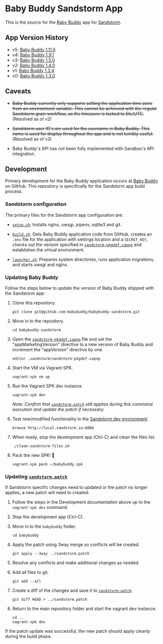 # Baby Buddy Sandstorm App

This is the source for the [Baby Buddy](https://github.com/babybuddy/babybuddy)
app for [Sandstorm](https://sandstorm.io/).

## App Version History

- v5: [Baby Buddy 1.11.0](https://github.com/babybuddy/babybuddy/releases/tag/v1.11.0)
- v4: [Baby Buddy 1.9.1](https://github.com/babybuddy/babybuddy/releases/tag/v1.9.1)
- v3: [Baby Buddy 1.5.0](https://github.com/babybuddy/babybuddy/releases/tag/v1.5.0)
- v2: [Baby Buddy 1.4.0](https://github.com/babybuddy/babybuddy/releases/tag/v1.4.0)
- v1: [Baby Buddy 1.3.4](https://github.com/babybuddy/babybuddy/releases/tag/v1.3.4)
- v0: [Baby Buddy 1.3.0](https://github.com/babybuddy/babybuddy/releases/tag/v1.3.0)

## Caveats

- ~~Baby Buddy currently only supports setting the application time zone from
an environment variable. This cannot be achieved with the regular Sandstorm
grain workflow, so the timezone is locked to Etc/UTC.~~ (Resolved as of v2)

- ~~Sandstorm user ID's are used for the username in Baby Buddy. This name is
used for display throughout the app and is not terribly useful.~~ (Resolved as
of v2)

- Baby Buddy's API has not been fully implemented with Sandbox's API
integration.

## Development

Primary development for the Baby Buddy application occurs at [Baby Buddy](https://github.com/babybuddy/babybuddy)
on GitHub. This repository is specifically for the Sandstorm app build process.

### Sandstorm configuration

The primary files for the Sandstorm app configuration are:

- [`setup.sh`](.sandstorm/setup.sh): Installs nginx, uwsgi, pipenv, sqlite3 and
git.

- [`build.sh`](.sandstorm/build.sh): Gets Baby Buddy application code from
GitHub, creates an `.env` file for the application with settings location and a
`SECRET_KEY`, checks out the version specified in [`sandstorm-pkgdef.capnp`](.sandstorm/sandstorm-pkgdef.capnp)
and establishes the virtual environment.

- [`launcher.sh`](.sandstorm/launcher.sh): Prepares system directories, runs
application migrations, and starts uwsgi and nginx.

### Updating Baby Buddy

Follow the steps below to update the version of Baby Buddy shipped with the
Sandstorm app:

1. Clone this repository. 

   ```shell   
   git clone git@github.com:babybuddy/babybuddy-sandstorm.git
   ```

1. Move in to the repository.

   ```shell
   cd babybuddy-sandstorm
   ```
    
1. Open the [`sandstorm-pkgdef.capnp`](.sandstorm/sandstorm-pkgdef.capnp) file
and set the "appMarketingVersion" directive to a new version of Baby Buddy and
increment the "appVersion" directive by one.

   ```shell
   editor .sandstorm/sandstorm-pkgdef.capnp
   ```

1. Start the VM via Vagrant SPK.

   ```shell
   vagrant-spk vm up
   ```
    
1. Run the Vagrant SPK dev instance.

   ```shell
   vagrant-spk dev
   ```
        
   *Note: Confirm that [`sandstorm.patch`](sandstorm.patch) still applies
   during this command execution and update the patch if necessary.*
    
1. Test new/modified functionality in the [Sandstorm dev environment](http://local.sandstorm.io:6080).

   ```shell
   browse http://local.sandstorm.io:6080
   ```

1. When ready, stop the development app (Ctrl-C) and clean the files list.

   ```shell
   ./clean-sandstorm-files.sh
   ```
        
1. Pack the new SPK! :tada:

   ```shell
   vagrant-spk pack ~/babybuddy.spk
   ```
        
### Updating [`sandstorm.patch`](sandstorm.patch)

If Sandstorm specific changes need to updated or the patch no longer applies, a
new patch will need to created:

1. Follow the steps in the Development documentation above up to the
`vagrant-spk dev` command.

1. Stop the development app (Ctrl-C).

1. Move in to the `babybuddy` folder.

   ```shell
   cd babybuddy
   ```

1. Apply the patch using 3way merge so conflicts will be created.

   ```shell
   git apply --3way ../sandstorm.patch
   ```

1. Resolve any conflicts and make additional changes as needed.
        
1. Add all files to git.

   ```shell
   git add --all
   ```
        
1. Create a diff of the changes and save it to [`sandstorm.patch`](sandstorm.patch).

   ```shell
   git diff HEAD > ../sandstorm.patch
   ```
        
1. Return to the main repository folder and start the vagrant dev instance.

   ```shell
   cd ..
   vagrant-spk dev
   ```
        
If the patch update was successful, the new patch should apply cleanly during
the build phase.
